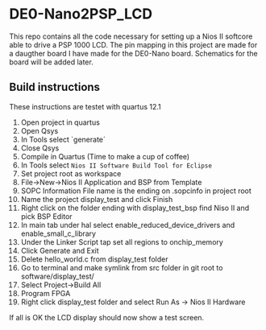 DE0-Nano2PSP_LCD
================

This repo contains all the code necessary for setting up a Nios II softcore
able to drive a PSP 1000 LCD. The pin mapping in this project are made for 
a daugther board I have made for the DE0-Nano board. Schematics for the board will be added later.


Build instructions
------------------
These instructions are testet with quartus 12.1

1. Open project in quartus
2. Open Qsys
3. In Tools select `generate´
4. Close Qsys
5. Compile in Quartus (Time to make a cup of coffee)
6. In Tools select `Nios II Software Build Tool for Eclipse`
7. Set project root as workspace
8. File->New->Nios II Application and BSP from Template
9. SOPC Information File name is the ending on .sopcinfo in project root
10. Name the project display_test and click Finish
11. Right click on the folder ending with display_test_bsp find Niso II and pick BSP Editor
12. In main tab under hal select enable_reduced_device_drivers and enable_small_c_library
13. Under the Linker Script tap set all regions to onchip_memory
14. Click Generate and Exit
15. Delete hello_world.c from display_test folder
16. Go to terminal and make symlink from src folder in git root to software/display_test/
17. Select Project->Build All
18. Program FPGA
19. Right click display_test folder and select Run As -> Nios II Hardware

If all is OK the LCD display should now show a test screen.
